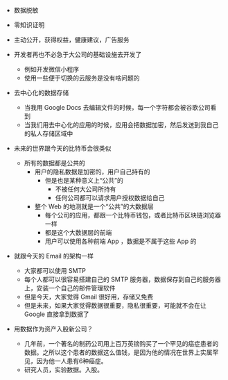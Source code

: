 - 数据脱敏
- 零知识证明
- 主动公开，获得权益，健康建议，广告服务

- 开发者再也不必急于大公司的基础设施去开发了
  - 例如开发微信小程序
  - 使用一些便于切换的云服务是没有啥问题的

- 去中心化的数据存储
  - 当我用 Google Docs 去编辑文件的时候，每一个字符都会被谷歌公司看到
  - 当我们用去中心化的应用的时候，应用会把数据加密，然后发送到我自己的私人存储区域中
- 未来的世界跟今天的比特币会很类似
  - 所有的数据都是公共的
    - 用户的隐私数据是加密的，用户自己持有的
      - 但是也是某种意义上“公共”的
        - 不被任何大公司所持有
        - 任何公司都可以请求用户授权数据给自己
    - 整个 Web 的地测就是一个“公共”的大数据层
      - 每个公司的应用，都跟一个比特币钱包，或者比特币区块链浏览器一样
      - 都是这个大数据层的前端
      - 用户可以使用各种前端 App ，数据是不属于这些 App 的

- 就跟今天的 Email 的架构一样
  - 大家都可以使用 SMTP 
  - 每个人都可以很容易搭建自己的 SMTP 服务器，数据保存到自己的服务器上，安装一个自己的邮件管理软件
  - 但是今天，大家觉得 Gmail 很好用，存储又免费
  - 但是未来，如果大家觉得数据很重要，隐私很重要，可能就不会在让 Google 直接拿到数据了

- 用数据作为资产入股新公司？
  - 几年前，一个著名的制药公司用上百万英镑购买了一个罕见的癌症患者的数据。之所以这个患者的数据这么值钱，是因为他的情况在世界上实属罕见，因为他一人患有6种癌症。
  - 研究人员，实验数据。入股。
